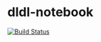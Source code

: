 # dldl-notebook
[![Build Status](https://travis-ci.com/neeleshdodda44/dldl-notebook.svg?token=RhRUnff2pZTjcMK7zzyH&branch=master)](https://travis-ci.com/neeleshdodda44/dldl-notebook)
